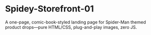 # Spidey-Storefront-01
A one-page, comic-book-styled landing page for Spider-Man themed product drops—pure HTML/CSS, plug-and-play images, zero JS.
